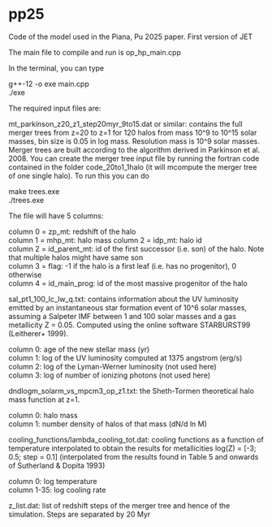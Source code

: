 # pp25
Code of the model used in the Piana, Pu 2025 paper. First version of JET

The main file to compile and run is op_hp_main.cpp

In the terminal, you can type

g++-12 -o exe main.cpp  
./exe

The required input files are:

mt_parkinson_z20_z1_step20myr_9to15.dat or similar: contains the full merger trees from z=20 to z=1 for 120 halos from mass 10^9 to 10^15 solar masses, bin size is 0.05 in log mass. Resolution mass is 10^9 solar masses. Merger trees are built according to the algorithm derived in Parkinson et al. 2008.
You can create the merger tree input file by running the fortran code contained in the folder code_20to1_1halo (it will mcompute the merger tree of one single halo). To run this you can do

make trees.exe  
./trees.exe

The file will have 5 columns:

column 0 = zp_mt: redshift of the halo  
column 1 = mhp_mt: halo mass column 2 = idp_mt: halo id  
column 2 = id_parent_mt: id of the first successor (i.e. son) of the halo. Note that multiple halos might have same son  
column 3 = flag: -1 if the halo is a first leaf (i.e. has no progenitor), 0 otherwise  
column 4 = id_main_prog: id of the most massive progenitor of the halo 

sal_pt1_100_lc_lw_q.txt: contains information about the UV luminosity emitted by an instantaneous star formation event of 10^6 solar masses, assuming a Salpeter IMF between 1 and 100 solar masses and a gas metallicity Z = 0.05. Computed using the online software STARBURST99 (Leitherer+ 1999).

column 0: age of the new stellar mass (yr)  
column 1: log of the UV luminosity computed at 1375 angstrom (erg/s)  
column 2: log of the Lyman-Werner luminosity (not used here)  
column 3: log of number of ionizing photons (not used here) 

dndlogm_solarm_vs_mpcm3_op_z1.txt: the Sheth-Tormen theoretical halo mass function at z=1.

column 0: halo mass  
column 1: number density of halos of that mass (dN/d ln M)

cooling_functions/lambda_cooling_tot.dat: cooling functions as a function of temperature interpolated to obtain the results for metallicities log(Z) = [-3; 0.5; step = 0.1] (interpolated from the results found in Table 5 and onwards of Sutherland & Dopita 1993)

column 0: log temperature  
column 1-35: log cooling rate 

z_list.dat: list of redshift steps of the merger tree and hence of the simulation. Steps are separated by 20 Myr
